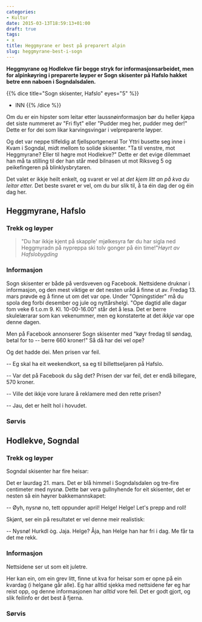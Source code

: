```yaml
---
categories:
- Kultur
date: 2015-03-13T18:59:13+01:00
draft: true
tags:
- x
title: Heggmyrane er best på preparert alpin
slug: heggmyrane-best-i-sogn
---
```


**Heggmyrane og Hodlekve får begge stryk for informasjonsarbeidet, men for alpinkøyring i preparerte løyper er Sogn skisenter på Hafslo hakket betre enn naboen i Sogndalsdalen.**

<!--more-->


{{% dice title="Sogn skisenter, Hafslo" eyes="5" %}}
* INN
{{% /dice %}}

Om du er ein hipster som leitar etter laussnøinformasjon bør du heller kjøpa det siste nummeret av "Fri flyt" eller "Pudder meg her, pudder meg der!" Dette er for dei som likar karvingsvingar i velpreparerte løyper.

Og det var neppe tilfeldig at fjellsportgeneral Tor Yttri busette seg inne i Kvam i Sogndal, midt mellom to solide skisenter. "Ta til venstre, mot Heggmyrane? Eller til høgre mot Hodlekve?" Dette er det evige dilemmaet han må ta stilling til der han står med bilnasen ut mot Riksveg 5 og peikefingeren på blinklysbrytaren.

Det valet er ikkje heilt enkelt, og svaret er vel at _det kjem litt an på kva du leitar etter._ Det beste svaret er vel, om du bur slik til, å ta éin dag der og éin dag her.

## Heggmyrane, Hafslo

### Trekk og løyper


>"Du har ikkje kjent på skapple' mjølkesyra før du har sigla ned Heggmyradn på nypreppa ski tolv gonger på éin time!"<cite>Høyrt av Hafslobygding</cite>


### Informasjon

Sogn skisenter er både på verdsveven og Facebook. Nettsidene druknar i informasjon, og den mest viktige er det nesten uråd å finne ut av. Fredag 13. mars prøvde eg å finne ut om det var ope. Under "Opningstider" må du spola deg forbi desember og jule og nyttårshelgi. "Ope dagtid alle dagar fom veke 6 t.o.m 9. Kl. 10-00-16.00" står det å lesa. Det er berre skulelærarar som kan vekenummer, men eg konstaterte at det *ikkje* var ope denne dagen.

Men på Facebook annonserer Sogn skisenter med "køyr fredag til søndag, betal for to -- berre 660 kroner!" Så då har dei vel ope?

Og det hadde dei. Men prisen var feil.

-- Eg skal ha eit weekendkort, sa eg til billettseljaren på Hafslo. 

-- Var det på Facebook du såg det? Prisen der var feil, det er endå billegare, 570 kroner.

-- Ville det ikkje vore lurare å reklamere med den rette prisen?

-- Jau, det er heilt hol i hovudet.

### Sørvis

## Hodlekve, Sogndal

### Trekk og løyper

Sogndal skisenter har fire heisar:

Det er laurdag 21. mars. Det er blå himmel i Sogndalsdalen og tre-fire centimeter med nysnø. Dette bør vera gullnyhende for eit skisenter, det er nesten så ein høyrer bakkemannskapet:

-- Øyh, nysnø no, tett oppunder april! Helge! Helge! Let's prepp and roll!

Skjønt, ser ein på resultatet er vel denne meir realistisk:

-- Nysnø! Hurkdl òg. Jaja. Helge? Åja, han Helge han har fri i dag. Me får ta det me rekk.



### Informasjon

Nettsidene ser ut som eit juletre. 

Her kan ein, om ein grev litt, finne ut kva for heisar som er opne på ein kvardag (i helgane går alle). Eg har alltid sjekka med nettsidene før eg har reist opp, og denne informasjonen har _alltid_ vore feil. Det er godt gjort, og slik feilinfo er det best å fjerna.

### Sørvis


